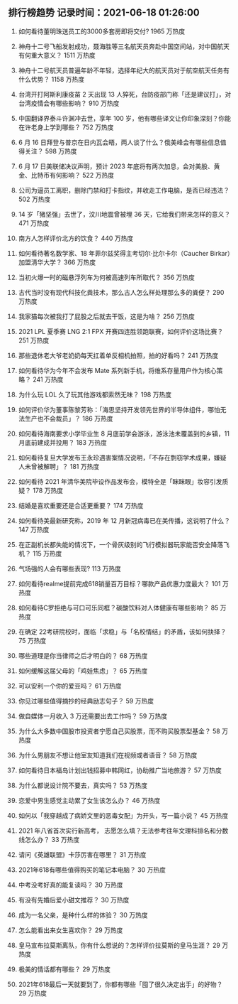 
## 排行榜趋势 记录时间：2021-06-18 01:26:00
  
  1. 如何看待董明珠送员工的3000多套房即将交付? 1965 万热度
    
  2. 神舟十二号飞船发射成功，聂海胜等三名航天员奔赴中国空间站，对中国航天有何重大意义？ 1511 万热度
    
  3. 神舟十二号航天员普遍年龄不年轻，选择年纪大的航天员对于航空航天任务有什么优势？ 1158 万热度
    
  4. 台湾开打阿斯利康疫苗 2 天出现 13 人猝死，台防疫部门称「还是建议打」，对台湾疫情会有哪些影响？ 910 万热度
    
  5. 中国翻译界泰斗许渊冲去世，享年 100 岁，他有哪些译文让你印象深刻？你能在许老身上学到哪些？ 752 万热度
    
  6. 6 月 16 日拜登与普京在日内瓦会晤，两人谈了什么？俄美峰会有哪些信息值得关注？ 598 万热度
    
  7. 6 月 17 日美联储决议声明，预计 2023 年底将有两次加息，会对美股、黄金、比特币有何影响？ 522 万热度
    
  8. 公司为逼员工离职，删除门禁和打卡指纹，并收走工作电脑，是否已经违法？ 502 万热度
    
  9. 14 岁「猪坚强」去世了，汶川地震曾被埋 36 天，它给我们带来怎样的意义？ 471 万热度
    
  10. 南方人怎样评价北方的饮食？ 440 万热度
    
  11. 如何看待著名数学家、18 年菲尔兹奖得主考切尔·比尔卡尔（Caucher Birkar）加盟清华大学？ 366 万热度
    
  12. 当初火爆一时的磁悬浮列车为何被高速列车所取代？ 356 万热度
    
  13. 古代当时没有现代科技化粪技术，那么古人怎么样处理那么多的粪便？ 290 万热度
    
  14. 我家猫每次被我打了屁股之后就去干饭，这是为啥？ 256 万热度
    
  15. 2021 LPL 夏季赛 LNG 2:1 FPX 开赛四连胜领跑联赛，如何评价这场比赛？ 251 万热度
    
  16. 那些退休老大爷老奶奶每天扛着单反相机拍照，拍的好看吗？ 241 万热度
    
  17. 如何看待华为今年不会发布 Mate 系列新手机，将维系存量用户作为核心策略？ 241 万热度
    
  18. 为什么玩 LOL 久了玩其他游戏都索然无味？ 198 万热度
    
  19. 如何评价华为董事陈黎芳称：「海思坚持开发领先世界的半导体组件，哪怕无法生产也不会裁员」？ 186 万热度
    
  20. 如何看待海南要求小学毕业生 8 月底前学会游泳，游泳池未覆盖到的乡镇，11 月底前建成并投用？ 183 万热度
    
  21. 如何看待复旦大学发布王永珍遇害案情况说明，「不存在剽窃学术成果，嫌疑人未曾被解聘」？ 181 万热度
    
  22. 如何看待 2021 年清华美院毕设作品发布会，模特全是「眯眯眼」妆容引发质疑？ 178 万热度
    
  23. 结婚是喜欢重要还是合适更重要？ 174 万热度
    
  24. 如何看待美最新研究称，2019 年 12 月新冠病毒已在美传播，这说明了什么？ 147 万热度
    
  25. 在正副机长都失能的情况下，一个骨灰级别的飞行模拟器玩家能否安全降落飞机？ 115 万热度
    
  26. 气场强的人会有哪些表现? 113 万热度
    
  27. 如何看待realme提前完成618销量百万目标？哪款产品优惠力度最大？ 101 万热度
    
  28. 如何看待C罗拒绝与可口可乐同框？碳酸饮料对人体健康有哪些影响？ 85 万热度
    
  29. 在确定 22考研院校时，面临「求稳」与「名校情结」的矛盾，该如何抉择？ 75 万热度
    
  30. 哪些道理是你当律师之后才明白的？ 68 万热度
    
  31. 如何缓解这届父母的「鸡娃焦虑」？ 65 万热度
    
  32. 可以安利一个你的爱豆吗？ 61 万热度
    
  33. 你见过哪些值得摘抄的经典励志句子？ 59 万热度
    
  34. 做自媒体一月收入 3 万还需要出去工作吗？ 59 万热度
    
  35. 为什么大多数中国股市投资者宁愿自己买股票，而不购买股票型基金？ 58 万热度
    
  36. 为什么男朋友不想让他室友知道我们在视频或者语音？ 58 万热度
    
  37. 如何看待日本福岛计划出钱招募中韩网红，协助推广当地旅游？ 57 万热度
    
  38. 为什么都说设计院不要去，真实吗？ 53 万热度
    
  39. 恋爱中男生感觉主动累了女生该怎么办？ 46 万热度
    
  40. 如何以「我穿越成了病娇文里的恶毒女配」为开头，写一篇小说？ 45 万热度
    
  41. 2021 年八省首次实行新高考， 志愿怎么填？无法参考往年文理科排名和分数线怎么办？ 33 万热度
    
  42. 请问《英雄联盟》卡莎厉害在哪里？ 31 万热度
    
  43. 2021年618有哪些值得购买的笔记本电脑？ 30 万热度
    
  44. 中考没考好真的能复读吗？ 30 万热度
    
  45. 有没有先婚后爱小甜文推荐？ 30 万热度
    
  46. 成为一名父亲，是种什么样的体验？ 30 万热度
    
  47. 怎么能看出来女生喜欢你？ 29 万热度
    
  48. 皇马宣布拉莫斯离队，你有什么想说的？怎样评价拉莫斯的皇马生涯？ 29 万热度
    
  49. 极美的情话都有哪些？ 29 万热度
    
  50. 2021年618最后一天就要到了，你都有哪些「囤了很久决定出手」的好物？ 29 万热度
    